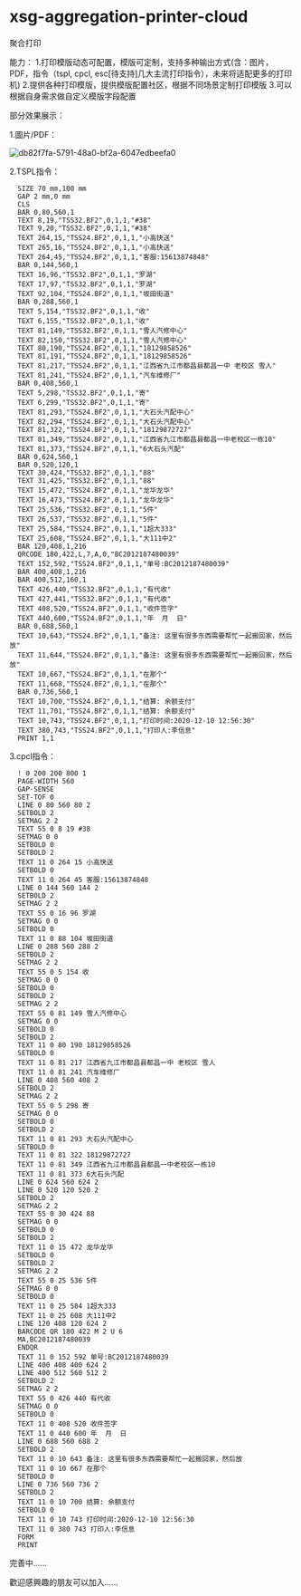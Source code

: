 # xsg-aggregation-printer-cloud
聚合打印

能力：
  1.打印模版动态可配置，模版可定制，支持多种输出方式(含：图片，PDF，指令（tspl, cpcl, esc[待支持]几大主流打印指令），未来将适配更多的打印机)
  2.提供各种打印模版，提供模版配置社区，根据不同场景定制打印模版
  3.可以根据自身需求做自定义模版字段配置
  
部分效果展示：

1.圖片/PDF：

![db82f7fa-5791-48a0-bf2a-6047edbeefa0](https://user-images.githubusercontent.com/35826080/131413117-b7d73c87-efe3-42be-bd5a-dc0d0788ca94.png)

2.TSPL指令：

      SIZE 70 mm,100 mm
      GAP 2 mm,0 mm
      CLS
      BAR 0,80,560,1
      TEXT 8,19,"TSS32.BF2",0,1,1,"#38"
      TEXT 9,20,"TSS32.BF2",0,1,1,"#38"
      TEXT 264,15,"TSS24.BF2",0,1,1,"小高快送"
      TEXT 265,16,"TSS24.BF2",0,1,1,"小高快送"
      TEXT 264,45,"TSS24.BF2",0,1,1,"客服:15613874848"
      BAR 0,144,560,1
      TEXT 16,96,"TSS32.BF2",0,1,1,"罗湖"
      TEXT 17,97,"TSS32.BF2",0,1,1,"罗湖"
      TEXT 92,104,"TSS24.BF2",0,1,1,"坂田街道"
      BAR 0,288,560,1
      TEXT 5,154,"TSS32.BF2",0,1,1,"收"
      TEXT 6,155,"TSS32.BF2",0,1,1,"收"
      TEXT 81,149,"TSS32.BF2",0,1,1,"雪人汽修中心"
      TEXT 82,150,"TSS32.BF2",0,1,1,"雪人汽修中心"
      TEXT 80,190,"TSS24.BF2",0,1,1,"18129858526"
      TEXT 81,191,"TSS24.BF2",0,1,1,"18129858526"
      TEXT 81,217,"TSS24.BF2",0,1,1,"江西省九江市都昌县都昌一中 老校区 雪人"
      TEXT 81,241,"TSS24.BF2",0,1,1,"汽车维修厂"
      BAR 0,408,560,1
      TEXT 5,298,"TSS32.BF2",0,1,1,"寄"
      TEXT 6,299,"TSS32.BF2",0,1,1,"寄"
      TEXT 81,293,"TSS24.BF2",0,1,1,"大石头汽配中心"
      TEXT 82,294,"TSS24.BF2",0,1,1,"大石头汽配中心"
      TEXT 81,322,"TSS24.BF2",0,1,1,"18129872727"
      TEXT 81,349,"TSS24.BF2",0,1,1,"江西省九江市都昌县都昌一中老校区一栋10"
      TEXT 81,373,"TSS24.BF2",0,1,1,"6大石头汽配"
      BAR 0,624,560,1
      BAR 0,520,120,1
      TEXT 30,424,"TSS32.BF2",0,1,1,"88"
      TEXT 31,425,"TSS32.BF2",0,1,1,"88"
      TEXT 15,472,"TSS24.BF2",0,1,1,"龙华龙华"
      TEXT 16,473,"TSS24.BF2",0,1,1,"龙华龙华"
      TEXT 25,536,"TSS32.BF2",0,1,1,"5件"
      TEXT 26,537,"TSS32.BF2",0,1,1,"5件"
      TEXT 25,584,"TSS24.BF2",0,1,1,"1超大333"
      TEXT 25,608,"TSS24.BF2",0,1,1,"大111中2"
      BAR 120,408,1,216
      QRCODE 180,422,L,7,A,0,"BC2012187480039"
      TEXT 152,592,"TSS24.BF2",0,1,1,"单号:BC2012187480039"
      BAR 400,408,1,216
      BAR 400,512,160,1
      TEXT 426,440,"TSS32.BF2",0,1,1,"有代收"
      TEXT 427,441,"TSS32.BF2",0,1,1,"有代收"
      TEXT 408,520,"TSS24.BF2",0,1,1,"收件签字"
      TEXT 440,600,"TSS24.BF2",0,1,1,"年  月  日"
      BAR 0,688,560,1
      TEXT 10,643,"TSS24.BF2",0,1,1,"备注: 这里有很多东西需要帮忙一起搬回家，然后放"
      TEXT 11,644,"TSS24.BF2",0,1,1,"备注: 这里有很多东西需要帮忙一起搬回家，然后放"
      TEXT 10,667,"TSS24.BF2",0,1,1,"在那个"
      TEXT 11,668,"TSS24.BF2",0,1,1,"在那个"
      BAR 0,736,560,1
      TEXT 10,700,"TSS24.BF2",0,1,1,"结算: 余额支付"
      TEXT 11,701,"TSS24.BF2",0,1,1,"结算: 余额支付"
      TEXT 10,743,"TSS24.BF2",0,1,1,"打印时间:2020-12-10 12:56:30"
      TEXT 380,743,"TSS24.BF2",0,1,1,"打印人:李信息"
      PRINT 1,1

3.cpcl指令：

      ! 0 200 200 800 1
      PAGE-WIDTH 560
      GAP-SENSE
      SET-TOF 0
      LINE 0 80 560 80 2
      SETBOLD 2
      SETMAG 2 2
      TEXT 55 0 8 19 #38
      SETMAG 0 0
      SETBOLD 0
      SETBOLD 2
      TEXT 11 0 264 15 小高快送
      SETBOLD 0
      TEXT 11 0 264 45 客服:15613874848
      LINE 0 144 560 144 2
      SETBOLD 2
      SETMAG 2 2
      TEXT 55 0 16 96 罗湖
      SETMAG 0 0
      SETBOLD 0
      TEXT 11 0 88 104 坂田街道
      LINE 0 288 560 288 2
      SETBOLD 2
      SETMAG 2 2
      TEXT 55 0 5 154 收
      SETMAG 0 0
      SETBOLD 0
      SETBOLD 2
      SETMAG 2 2
      TEXT 55 0 81 149 雪人汽修中心
      SETMAG 0 0
      SETBOLD 0
      SETBOLD 2
      TEXT 11 0 80 190 18129858526
      SETBOLD 0
      TEXT 11 0 81 217 江西省九江市都昌县都昌一中 老校区 雪人
      TEXT 11 0 81 241 汽车维修厂
      LINE 0 408 560 408 2
      SETBOLD 2
      SETMAG 2 2
      TEXT 55 0 5 298 寄
      SETMAG 0 0
      SETBOLD 0
      SETBOLD 2
      TEXT 11 0 81 293 大石头汽配中心
      SETBOLD 0
      TEXT 11 0 81 322 18129872727
      TEXT 11 0 81 349 江西省九江市都昌县都昌一中老校区一栋10
      TEXT 11 0 81 373 6大石头汽配
      LINE 0 624 560 624 2
      LINE 0 520 120 520 2
      SETBOLD 2
      SETMAG 2 2
      TEXT 55 0 30 424 88
      SETMAG 0 0
      SETBOLD 0
      SETBOLD 2
      TEXT 11 0 15 472 龙华龙华
      SETBOLD 0
      SETBOLD 2
      SETMAG 2 2
      TEXT 55 0 25 536 5件
      SETMAG 0 0
      SETBOLD 0
      TEXT 11 0 25 584 1超大333
      TEXT 11 0 25 608 大111中2
      LINE 120 408 120 624 2
      BARCODE QR 180 422 M 2 U 6
      MA,BC2012187480039
      ENDQR
      TEXT 11 0 152 592 单号:BC2012187480039
      LINE 400 408 400 624 2
      LINE 400 512 560 512 2
      SETBOLD 2
      SETMAG 2 2
      TEXT 55 0 426 440 有代收
      SETMAG 0 0
      SETBOLD 0
      TEXT 11 0 408 520 收件签字
      TEXT 11 0 440 600 年  月  日
      LINE 0 688 560 688 2
      SETBOLD 2
      TEXT 11 0 10 643 备注: 这里有很多东西需要帮忙一起搬回家，然后放
      TEXT 11 0 10 667 在那个
      SETBOLD 0
      LINE 0 736 560 736 2
      SETBOLD 2
      TEXT 11 0 10 700 结算: 余额支付
      SETBOLD 0
      TEXT 11 0 10 743 打印时间:2020-12-10 12:56:30
      TEXT 11 0 380 743 打印人:李信息
      FORM
      PRINT



完善中......

歡迎感興趣的朋友可以加入......
